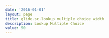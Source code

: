 ```yaml
---
date: '2016-01-01'
layout: page
title: glide.sc.lookup_multiple_choice_width
description: Lookup Multiple Choice
value: 50
---
```


